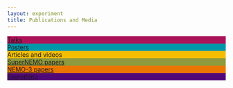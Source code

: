 ```yaml
---
layout: experiment
title: Publications and Media
---
```

<div id="beginning">
<a href="#talks">
<div class="square" style="background-color:#AC145A;" id="talks_btn">
  <div class="content">
    <div class="table">
      <div class="table-cell" >
        Talks
      </div>
    </div>
  </div>
</div>
</a>

<a href="#posters">
<div class="square" style="background-color:#0097A9;" id="poster_btn">
  <div class="content">
    <div class="table">
      <div class="table-cell">
        Posters
      </div>
    </div>
  </div>
</div>
</a>

<div class="square" style="background-color:#F6BE00;" id="article_btn">
  <div class="content">
    <div class="table">
      <div class="table-cell">
        Articles and videos
      </div>
    </div>
  </div>
</div>

<!-- 2nd row verticaly centered images in square columns -->
<a href="#papers">
<div class="square" style="background-color:#8F993E;" id="paper_btn">
  <div class="content">
    <div class="table">
      <div class="table-cell">
        SuperNEMO papers
      </div>
    </div>
  </div>
</div>
</a>

<a href="#nemo3">
<div class="square" style="background-color:#EA7600;" id="nemo3_btn">
  <div class="content">
    <div class="table">
      <div class="table-cell">
        NEMO-3 papers
      </div>
    </div>
  </div>
</div>
</a>
<a href="#talks">
<div class="square" style="background-color:#500778;" id="all_btn">
  <div class="content">
    <div class="table">
      <div class="table-cell">
        Everything
      </div>
    </div>
  </div>
</div>
</a>
</div>


<div id="talks" style="display:none">
<h2>Conference talks</h2>

<p>NEMO collaborators present at conferences around the world. Catch up on our progress with this archive of slides.</p>
{% assign sorted_talks = (site.data.talks | sort:"Date") | reverse %}

{% for talk in sorted_talks %}
<p><a href="assets/talks/{{ talk.Pdf }}.pdf" target="_blank"> <strong>{{ talk.Title }}</strong></a><br/> presented by {% if talk.Email %}<a href="mailto:{{talk.Email}}?Subject=SuperNEMO%20presentation%20enquiry" target="_top">{% endif %} {{ talk.Author | replace: "'e", "é" }}{% if talk.Email %}</a>{% endif %} {% if talk.Conference %} at <a href="{{talk.ConferenceUrl}}" target="_blank">{{talk.Conference}}</a>{% if talk.City %}, {{talk.City}}{% endif %}{% endif %}, {{ talk.Date | date_to_long_string }}</p>
{% endfor %}
<a href="#beginning">Back to top</a>
</div>

<div id="posters" style="display:none">
<h2>Posters</h2>

<p>SuperNEMO and NEMO-3 posters presented at conferences and schools.</p>
{% assign sorted_posters = (site.data.posters | sort:"Date") | reverse %}

{% for poster in sorted_posters %}
<p><a href="assets/posters/{{ poster.Pdf }}.pdf" target="_blank"> <strong>{{ poster.Title }}</strong></a><br/> presented by {% if poster.Email1 %}<a href="mailto:{{poster.Email1}}?Subject=SuperNEMO%20poster%20enquiry" target="_top">{% endif %} {{ poster.Author }}{% if poster.Email1 %}</a>{% endif %} {% if poster.Conference %} at <a href="{{poster.ConferenceUrl}}" target="_blank">{{poster.Conference}}</a>{% endif %}, {{ poster.Date | date_to_long_string }}</p>
{% endfor %}
<a href="#beginning">Back to top</a>
</div>

<div id="papers" style="display:none">
<h2>SuperNEMO Papers</h2>

<p>Journal papers from the SuperNEMO experiment.</p>

{% assign pubs_by_date = (site.publications | sort:"date") | reverse %}
{% for pub in pubs_by_date %}
<p><a href="http://dx.doi.org/{{ pub.doi }}" target="_blank"> <strong>{{ pub.title }}</strong></a><br/> <i>{{ pub.journal }}</i> {% if pub.arxiv %}<a href="https://arxiv.org/abs/{{pub.arxiv}}" target="_blank">(arXiv {{pub.arxiv}})</a>{% endif %}, {{ pub.date | date_to_long_string }}
<a role="button" data-toggle="collapse" href="#{{pub.doi| slugify}}" aria-expanded="false" aria-controls="{{pub.doi| slugify}}">Abstract</a></p>
<div  class="collapse" id="{{pub.doi| slugify}}">
<div class="well" style="overflow:auto">
{% if pub.image_url %}
<img src="{{pub.image_url}}" style="float:right; height:20em" alt="Image from {{pub.title}}">
{% endif %}
<p>{{pub.abstract}}</p>
</div>
</div>
{% endfor %}
<a href="#beginning">Back to top</a>
</div>

<div id="nemo3" style="display:none">
<h2>NEMO-3 Papers</h2>

<p>Papers from SuperNEMO's predescessor, NEMO-3.</p>

{% assign n3pubs_by_date = (site.nemothreepubs  | sort:"date") | reverse %}
{% for pub in n3pubs_by_date %}
<p><a href="http://dx.doi.org/{{ pub.doi }}" target="_blank"> <strong>{{ pub.title }}</strong></a><br/> <i>{{ pub.journal }}</i> {% if pub.arxiv %}<a href="https://arxiv.org/abs/{{pub.arxiv}}" target="_blank">(arXiv {{pub.arxiv}})</a>{% endif %}, {{ pub.date | date_to_long_string }}
<a role="button" data-toggle="collapse" href="#{{pub.doi| slugify}}" aria-expanded="false" aria-controls="{{pub.doi| slugify}}">Abstract</a></p>
<div  class="collapse" id="{{pub.doi| slugify}}">
<div class="well" style="overflow:auto">
{% if pub.image_url %}
<img src="{{pub.image_url}}" style="float:right; height:20em" alt="Image from {{pub.title}}">
{% endif %}
<p>{{pub.abstract}}</p>
</div>
</div>
{% endfor %}
<a href="#beginning">Back to top</a>
</div>
